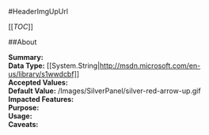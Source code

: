 #HeaderImgUpUrl

[[_TOC_]]

##About

**Summary:**   
**Data Type:** [[System.String|http://msdn.microsoft.com/en-us/library/s1wwdcbf]]  
**Accepted Values:**   
**Default Value:** /Images/SilverPanel/silver-red-arrow-up.gif  
**Impacted Features:**   
**Purpose:**   
**Usage:**   
**Caveats:**   


